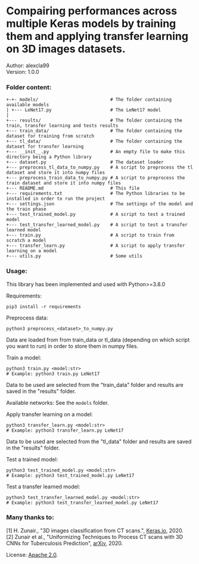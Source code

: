 # Compairing performances across multiple Keras models by training them and applying transfer learning on 3D images datasets.

Author: alexcla99  
Version: 1.0.0

### Folder content:

```
+-+- models/                           # The folder containing available models
| +--- LeNet17.py                      # The LeNet17 model
|
+--- results/                          # The folder containing the train, transfer learning and tests results
+--- train_data/                       # The folder containing the dataset for training from scratch
+--- tl_data/                          # The folder containing the dataset for transfer learning
+--- __init__.py                       # An empty file to make this directory being a Python library
+--- dataset.py                        # The dataset loader
+--- preprocess_tl_data_to_numpy.py    # A script to preprocess the tl dataset and store it into numpy files
+--- preprocess_train_data_to_numpy.py # A script to preprocess the train dataset and store it into numpy files
+--- README.md                         # This file
+--- requirements.txt                  # The Python libraries to be installed in order to run the project
+--- settings.json                     # The settings of the model and the train phase
+--- test_trained_model.py             # A script to test a trained model
+--- test_transfer_learned_model.py    # A script to test a transfer learned model
+--- train.py                          # A script to train from scratch a model
+--- transfer_learn.py                 # A script to apply transfer learning on a model
+--- utils.py                          # Some utils
```

### Usage:

This library has been implemented and used with Python>=3.8.0

Requirements:
```Shell
pip3 install -r requirements
```

Preprocess data:
```Shell
python3 preprocess_<dataset>_to_numpy.py
```
Data are loaded from from train_data or tl_data (depending on which script you want to run) in order to store them in numpy files.

Train a model:
```Shell
python3 train.py <model:str>
# Example: python3 train.py LeNet17
```
Data to be used are selected from the "train_data" folder and results are saved in the "results" folder.

Available networks:
See the `models` folder.

Apply transfer learning on a model:
```Shell
python3 transfer_learn.py <model:str>
# Example: python3 transfer_learn.py LeNet17
```
Data to be used are selected from the "tl_data" folder and results are saved in the "results" folder.

Test a trained model:
```Shell
python3 test_trained_model.py <model:str>
# Example: python3 test_trained_model.py LeNet17
```

Test a transfer learned model:
```Shell
python3 test_transfer_learned_model.py <model:str>
# Example: python3 test_transfer_learned_model.py LeNet17
```

### Many thanks to:

[1] H. Zunair., "3D images classification from CT scans.", [Keras.io](https://keras.io/examples/vision/3D_image_classification/), 2020.  
[2] Zunair et al., "Uniformizing Techniques to Process CT scans with 3D CNNs for Tuberculosis Prediction", [arXiv](https://arxiv.org/pdf/2007.13224.pdf), 2020.  

License: [Apache 2.0](http://www.apache.org/licenses/LICENSE-2.0).
